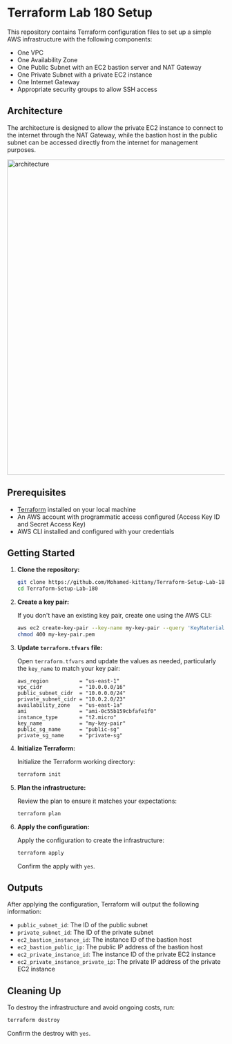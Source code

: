 # Terraform Lab 180 Setup

This repository contains Terraform configuration files to set up a simple AWS infrastructure with the following components:

- One VPC
- One Availability Zone
- One Public Subnet with an EC2 bastion server and NAT Gateway
- One Private Subnet with a private EC2 instance
- One Internet Gateway
- Appropriate security groups to allow SSH access

## Architecture

The architecture is designed to allow the private EC2 instance to connect to the internet through the NAT Gateway, while the bastion host in the public subnet can be accessed directly from the internet for management purposes.

<img width="730" alt="architecture" src="https://github.com/Mohamed-kittany/Terraform-Setup-Lab-180/assets/161580792/6fabe2b9-5122-447d-9d20-4bf9bc6c02ad">

## Prerequisites

- [Terraform](https://www.terraform.io/downloads.html) installed on your local machine
- An AWS account with programmatic access configured (Access Key ID and Secret Access Key)
- AWS CLI installed and configured with your credentials

## Getting Started

1. **Clone the repository:**

   ```sh
   git clone https://github.com/Mohamed-kittany/Terraform-Setup-Lab-180.git
   cd Terraform-Setup-Lab-180
   ```

2. **Create a key pair:**

   If you don't have an existing key pair, create one using the AWS CLI:

   ```sh
   aws ec2 create-key-pair --key-name my-key-pair --query 'KeyMaterial' --output text > my-key-pair.pem
   chmod 400 my-key-pair.pem
   ```

3. **Update `terraform.tfvars` file:**

   Open `terraform.tfvars` and update the values as needed, particularly the `key_name` to match your key pair:

   ```hcl
   aws_region          = "us-east-1"
   vpc_cidr            = "10.0.0.0/16"
   public_subnet_cidr  = "10.0.0.0/24"
   private_subnet_cidr = "10.0.2.0/23"
   availability_zone   = "us-east-1a"
   ami                 = "ami-0c55b159cbfafe1f0"
   instance_type       = "t2.micro"
   key_name            = "my-key-pair"
   public_sg_name      = "public-sg"
   private_sg_name     = "private-sg"
   ```

4. **Initialize Terraform:**

   Initialize the Terraform working directory:

   ```sh
   terraform init
   ```

5. **Plan the infrastructure:**

   Review the plan to ensure it matches your expectations:

   ```sh
   terraform plan
   ```

6. **Apply the configuration:**

   Apply the configuration to create the infrastructure:

   ```sh
   terraform apply
   ```

   Confirm the apply with `yes`.

## Outputs

After applying the configuration, Terraform will output the following information:

- `public_subnet_id`: The ID of the public subnet
- `private_subnet_id`: The ID of the private subnet
- `ec2_bastion_instance_id`: The instance ID of the bastion host
- `ec2_bastion_public_ip`: The public IP address of the bastion host
- `ec2_private_instance_id`: The instance ID of the private EC2 instance
- `ec2_private_instance_private_ip`: The private IP address of the private EC2 instance

## Cleaning Up

To destroy the infrastructure and avoid ongoing costs, run:

```sh
terraform destroy
```

Confirm the destroy with `yes`.

